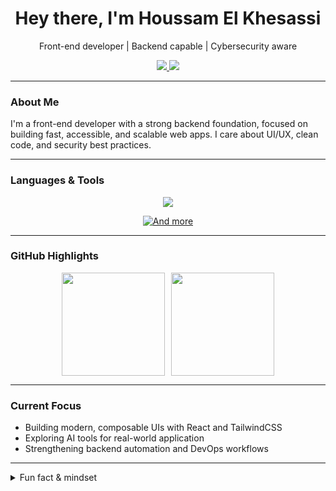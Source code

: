 <h1 align="center">Hey there, I'm Houssam El Khesassi</h1>

<p align="center">
  Front-end developer | Backend capable | Cybersecurity aware  
</p>

<p align="center">
  <a href="https://www.linkedin.com/in/houssam-el-khesassi/">
    <img src="https://img.shields.io/badge/LinkedIn-Houssam%20El%20Khesassi-blue?style=for-the-badge&logo=linkedin">
  </a>
  <a href="mailto:elkhesassi@gmail.com">
    <img src="https://img.shields.io/badge/Gmail-elkhesassi@gmail.com-D14836?style=for-the-badge&logo=gmail&logoColor=white">
  </a>
</p>

---

### About Me

I'm a front-end developer with a strong backend foundation, focused on building fast, accessible, and scalable web apps. I care about UI/UX, clean code, and security best practices.

---

### Languages & Tools

<p align="center">
  <img src="https://skillicons.dev/icons?i=react,nextjs,js,ts,html,css,tailwind,python,django,mongodb,postgres,docker,linux" />
</p>

<p align="center">
  <a href="https://skillicons.dev/icons?i=laravel,php,vue,git,webpack,sass,typescript" target="_blank">
    <img src="https://img.shields.io/badge/And%20More-%F0%9F%93%9B-blue?style=flat-square" alt="And more" />
  </a>
</p>

---

### GitHub Highlights

<div align="center" style="display: flex; justify-content: center; gap: 10px; flex-wrap: wrap;">

  <img src="https://github-readme-stats.vercel.app/api/top-langs/?username=Houssam-nxy&layout=compact&theme=gruvbox&langs_count=8" height="165" />

  <img src="https://github-profile-summary-cards.vercel.app/api/cards/profile-details?username=Houssam-nxy&theme=gruvbox" height="165" />

</div>

---

### Current Focus

- Building modern, composable UIs with React and TailwindCSS  
- Exploring AI tools for real-world application  
- Strengthening backend automation and DevOps workflows  

---

<details>
  <summary>Fun fact & mindset</summary>
  <blockquote>
    <p>"Code isn't just logic — it's communication. I build with clarity and intention."</p>
  </blockquote>
</details>
